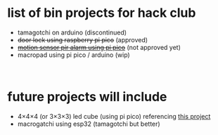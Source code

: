 # list of bin projects for hack club
- tamagotchi on arduino (discontinued) <br> 
- <s>door lock using raspberry pi pico</s> (approved) <br>
- <a href="https://github.com/arsoninstigator/motionsensor"><s>motion sensor pir alarm using pi pico</a></s> (not approved yet) <br>
- macropad using pi pico / arduino (wip) <br>
<br>

# future projects will include
- 4×4×4 (or 3×3×3) led cube (using pi pico) referencing <a href="https://github.com/sbcshop/PICO-CUBE">this project</a>
- macrogatchi using esp32 (tamagotchi but better)

